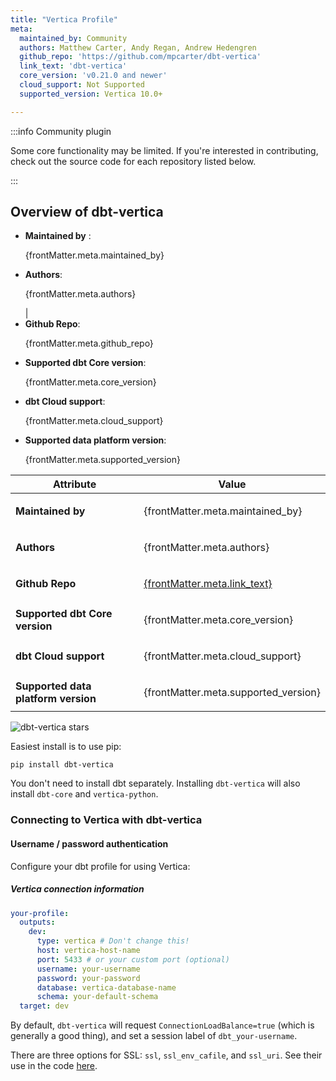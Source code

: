 ```yaml
---
title: "Vertica Profile"
meta:
  maintained_by: Community
  authors: Matthew Carter, Andy Regan, Andrew Hedengren
  github_repo: 'https://github.com/mpcarter/dbt-vertica'
  link_text: 'dbt-vertica'
  core_version: 'v0.21.0 and newer'
  cloud_support: Not Supported
  supported_version: Vertica 10.0+

---
```


:::info Community plugin

Some core functionality may be limited. If you're interested in contributing, check out the source code for each repository listed below.

:::

## Overview of dbt-vertica

- **Maintained by** : <p>{frontMatter.meta.maintained_by}</p>
- **Authors**: <p>{frontMatter.meta.authors}</p>|
- **Github Repo**: <p>{frontMatter.meta.github_repo}</p>
- **Supported dbt Core version**: <p>{frontMatter.meta.core_version}</p>
- **dbt Cloud support**: <p>{frontMatter.meta.cloud_support}</p>
- **Supported data platform version**: <p>{frontMatter.meta.supported_version}</p>

<table>
  <thead>
    <tr>
      <th>Attribute</th><th>Value</th>
    </tr>
  </thead>
  <tbody>
    <tr>
      <td><strong>Maintained by</strong></td>
      <td><p>{frontMatter.meta.maintained_by}</p></td>
    </tr>
    <tr>
      <td><strong>Authors</strong></td>
      <td><p>{frontMatter.meta.authors}</p></td>
    </tr>
    <tr>
      <td><strong>Github Repo</strong></td>
      <td><p><a href={frontMatter.meta.github_repo}>{frontMatter.meta.link_text}</a></p></td>
    </tr>
    <tr>
      <td><strong>Supported dbt Core version</strong></td>
      <td><p>{frontMatter.meta.core_version}</p></td>
    </tr>
      <tr><td><strong>dbt Cloud support</strong></td>
      <td><p>{frontMatter.meta.cloud_support}</p></td>
    </tr>
    <tr>
      <td><strong>Supported data platform version</strong></td>
      <td><p>{frontMatter.meta.supported_version}</p></td>
    </tr>
  </tbody>
</table>


![dbt-vertica stars](https://img.shields.io/github/stars/mpcarter/dbt-vertica)

Easiest install is to use pip:

    pip install dbt-vertica

You don't need to install dbt separately. Installing `dbt-vertica` will also install `dbt-core` and `vertica-python`.

### Connecting to Vertica with **dbt-vertica**

#### Username / password authentication

Configure your dbt profile for using Vertica:

##### Vertica connection information

<File name='profiles.yml'>

```yaml
your-profile:
  outputs:
    dev:
      type: vertica # Don't change this!
      host: vertica-host-name
      port: 5433 # or your custom port (optional)
      username: your-username
      password: your-password
      database: vertica-database-name
      schema: your-default-schema
  target: dev
```

</File>

By default, `dbt-vertica` will request `ConnectionLoadBalance=true` (which is generally a good thing), and set a session label of `dbt_your-username`.

There are three options for SSL: `ssl`, `ssl_env_cafile`, and `ssl_uri`.
See their use in the code [here](https://github.com/mpcarter/dbt-vertica/blob/d15f925049dabd2833b4d88304edd216e3f654ed/dbt/adapters/vertica/connections.py#L72-L87).

